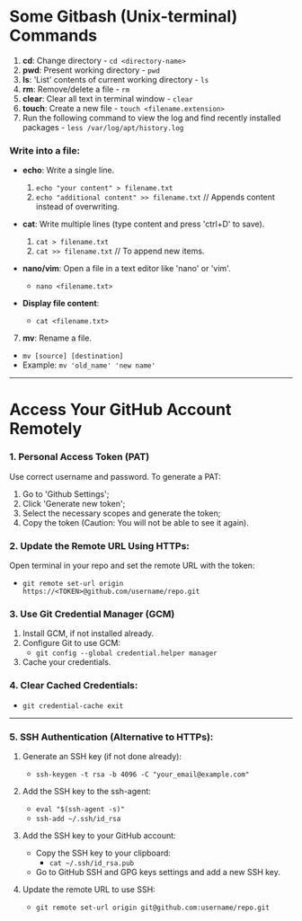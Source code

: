 
# Some Gitbash (Unix-terminal) Commands

1. **cd**: Change directory - `cd <directory-name>`
2. **pwd**: Present working directory - `pwd`
3. **ls**: 'List' contents of current working directory - `ls`
4. **rm**: Remove/delete a file - `rm`
5. **clear**: Clear all text in terminal window - `clear`
6. **touch**: Create a new file - `touch <filename.extension>`
7. Run the following command to view the log and find recently installed packages - `less /var/log/apt/history.log`

### Write into a file:
- **echo**: Write a single line.
  1. `echo "your content" > filename.txt`
  2. `echo "additional content" >> filename.txt`  // Appends content instead of overwriting.
  
- **cat**: Write multiple lines (type content and press 'ctrl+D' to save).
  1. `cat > filename.txt`
  2. `cat >> filename.txt`  // To append new items.
  
- **nano/vim**: Open a file in a text editor like 'nano' or 'vim'.
  - `nano <filename.txt>`
  
- **Display file content**: 
  - `cat <filename.txt>`

7. **mv**: Rename a file. 
  - `mv [source] [destination]`
  - Example: `mv 'old_name' 'new name'`

---

# Access Your GitHub Account Remotely

### 1. Personal Access Token (PAT)
Use correct username and password. To generate a PAT:
   1. Go to 'Github Settings';
   2. Click 'Generate new token';
   3. Select the necessary scopes and generate the token;
   4. Copy the token (Caution: You will not be able to see it again).

### 2. Update the Remote URL Using HTTPs:
Open terminal in your repo and set the remote URL with the token:
   - `git remote set-url origin https://<TOKEN>@github.com/username/repo.git`

### 3. Use Git Credential Manager (GCM)
   1. Install GCM, if not installed already.
   2. Configure Git to use GCM:
      - `git config --global credential.helper manager`
   3. Cache your credentials.

### 4. Clear Cached Credentials:
   - `git credential-cache exit`

---

### 5. SSH Authentication (Alternative to HTTPs):
   1. Generate an SSH key (if not done already):
      - `ssh-keygen -t rsa -b 4096 -C "your_email@example.com"`
      
   2. Add the SSH key to the ssh-agent:
      - `eval "$(ssh-agent -s)"`
      - `ssh-add ~/.ssh/id_rsa`
   
   3. Add the SSH key to your GitHub account:
      - Copy the SSH key to your clipboard:
        - `cat ~/.ssh/id_rsa.pub`
      - Go to GitHub SSH and GPG keys settings and add a new SSH key.
      
   4. Update the remote URL to use SSH:
      - `git remote set-url origin git@github.com:username/repo.git`
